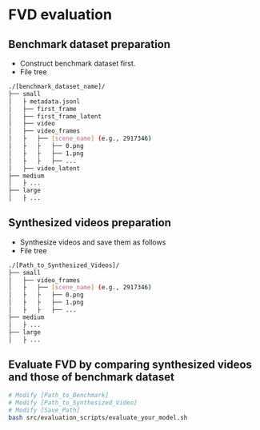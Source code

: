 # FVD evaluation

## Benchmark dataset preparation
* Construct benchmark dataset first.
* File tree
```bash
./[benchmark_dataset_name]/
├── small
│   ├ metadata.jsonl 
│   ├── first_frame
│   ├── first_frame_latent
│   ├── video
│   ├── video_frames
│   ├   ├── [scene_name] (e.g., 2917346)
│   ├   ├   ├── 0.png
│   ├   ├   ├── 1.png
│   ├   ├   ├── ...
│   ├── video_latent
├── medium
│   ├ ...
├── large
│   ├ ...
```

## Synthesized videos preparation
* Synthesize videos and save them as follows
* File tree
```bash
./[Path_to_Synthesized_Videos]/
├── small
│   ├── video_frames
│   ├   ├── [scene_name] (e.g., 2917346)
│   ├   ├   ├── 0.png
│   ├   ├   ├── 1.png
│   ├   ├   ├── ...
├── medium
│   ├ ...
├── large
│   ├ ...
```

## Evaluate FVD by comparing synthesized videos and those of benchmark dataset
```bash
# Modify [Path_to_Benchmark]
# Modify [Path_to_Synthesized_Video]
# Modify [Save_Path]
bash src/evaluation_scripts/evaluate_your_model.sh
```